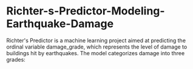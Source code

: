 # Richter-s-Predictor-Modeling-Earthquake-Damage
Richter's Predictor is a machine learning project aimed at predicting the ordinal variable damage_grade, which represents the level of damage to buildings hit by earthquakes. The model categorizes damage into three grades:
